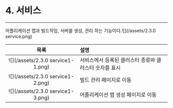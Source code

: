 # 4. 서비스

---

어플리케이션 맵과 빌드작업, 서버를 생성, 관리 하는 기능이다.![](/assets/2.3.0 service.png)

| 목록 | 설명 |
| :---: | :--- |
| ![](/assets/2.3.0 service1-1.png) | 서비스에서 등록된 클러스터 종류와 클러스터 숫자를 표시 |
| ![](/assets/2.3.0 service1-2.png) | 빌드 관리 페이지로 이동 |
| ![](/assets/2.3.0 service1-3.png) | 어플리케이션 맵 생성 페이지로 이동 |



